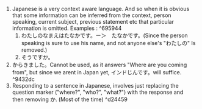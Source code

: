 
1. Japanese is a very context aware language. And so when it is obvious that some information can be inferred from the context, person speaking, current subject, previous statement etc that particular information is omitted. Examples : ^695944
	1. わたしのなまえはたなかです。ー＞　たなかです。(Since the person speaking is sure to use his name, and not anyone else's "わたしの" Is removed.)
	2. そうですか。
2. からきました。Cannot be used, as it answers "Where are you coming from", but since we arent in Japan yet, インドじんです。will suffice. ^9432dc
3. Responding to a sentence in Japanese, involves just replacing the question marker ("where?", "who?", "what?") with the response and then removing か. (Most of the time) ^d24459